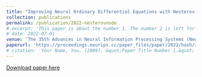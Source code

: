 ```yaml
---
title: "Improving Neural Ordinary Differential Equations with Nesterov's Accelerated Gradient Method"
collection: publications
permalink: /publication/2022-nesterovnode
# excerpt: 'This paper is about the number 1. The number 2 is left for future work.'
# date: 2022-07-01
venue: 'The 35th Advances in Neural Information Processing Systems (NeurIPS), 2022.'
paperurl: 'https://proceedings.neurips.cc/paper_files/paper/2022/hash/32cc61322f1e2f56f989d29ccc7cfbb7-Abstract-Conference.html'
# citation: 'Your Name, You. (2009). &quot;Paper Title Number 1.&quot; <i>Journal 1</i>. 1(1).'
---
```

<!-- This paper is about the number 1. The number 2 is left for future work. -->

[Download paper here](https://proceedings.neurips.cc/paper_files/paper/2022/file/32cc61322f1e2f56f989d29ccc7cfbb7-Paper-Conference.pdf)

<!-- Recommended citation: Your Name, You. (2009). "Paper Title Number 1." <i>Journal 1</i>. 1(1). -->